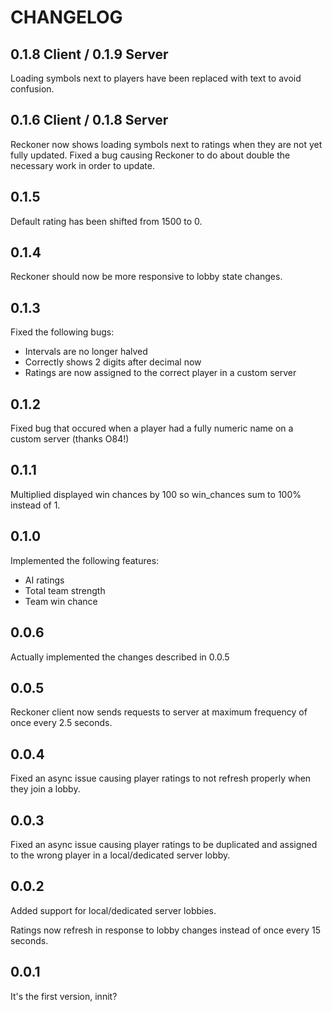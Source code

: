 # CHANGELOG

## 0.1.8 Client / 0.1.9 Server
Loading symbols next to players have been replaced with text to avoid confusion.

## 0.1.6 Client / 0.1.8 Server
Reckoner now shows loading symbols next to ratings when they are not yet fully updated.
Fixed a bug causing Reckoner to do about double the necessary work in order to update.

## 0.1.5
Default rating has been shifted from 1500 to 0.

## 0.1.4
Reckoner should now be more responsive to lobby state changes.

## 0.1.3
Fixed the following bugs:
- Intervals are no longer halved
- Correctly shows 2 digits after decimal now
- Ratings are now assigned to the correct player in a custom server

## 0.1.2
Fixed bug that occured when a player had a fully numeric name on a custom server (thanks O84!)

## 0.1.1
Multiplied displayed win chances by 100 so win_chances sum to 100% instead of 1.

## 0.1.0
Implemented the following features:
- AI ratings
- Total team strength
- Team win chance

## 0.0.6
Actually implemented the changes described in 0.0.5

## 0.0.5
Reckoner client now sends requests to server at maximum frequency of once every 2.5 seconds.

## 0.0.4
Fixed an async issue causing player ratings to not refresh properly when they join a lobby.

## 0.0.3
Fixed an async issue causing player ratings to be duplicated and assigned to the wrong player in a local/dedicated server lobby.

## 0.0.2
Added support for local/dedicated server lobbies.

Ratings now refresh in response to lobby changes instead of once every 15 seconds.

## 0.0.1
It's the first version, innit?